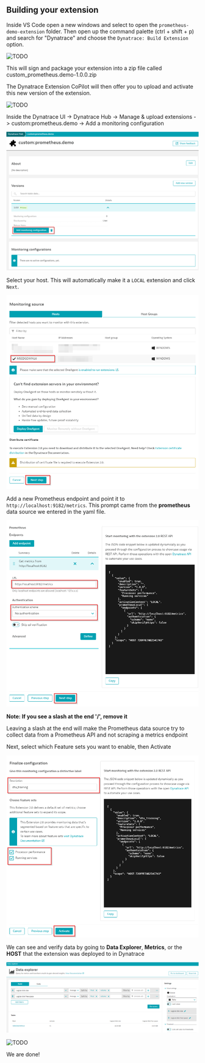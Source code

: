## Building your extension

Inside VS Code open a new windows and select to open the `prometheus-demo-extension` folder. Then open up the command palette (ctrl + shift + p) and search for "Dynatrace" and choose the `Dynatrace: Build Extension` option. 

![TODO](../../../assets/images/...)

This will sign and package your extension into a zip file called custom_prometheus.demo-1.0.0.zip

The Dynatrace Extension CoPilot will then offer you to upload and activate this new version of the extension. 

![TODO](../../../assets/images/...)

Inside the Dynatrace UI -> Dynatrace Hub -> Manage & upload extensions -> custom:prometheus.demo -> Add a monitoring configuration

![Monitoring configuration](../../../assets/images/03_prometheus_adding_configuration.png)

Select your host. This will automatically make it a `LOCAL` extension and click `Next`.

![Monitoring host](../../../assets/images/03_prometheus_selecting_monitoring_host.png)

Add a new Prometheus endpoint and point it to `http://localhost:9182/metrics`. This prompt came from the **prometheus** data source we entered in the yaml file.

![Add endpoint](../../../assets/images/03_prometheus_add_endpoint.png)

**Note: If you see a slash at the end '/', remove it**

Leaving a slash at the end will make the Prometheus data source try to collect data from a Prometheus API and not scraping a metrics endpoint

Next, select which Feature sets you want to enable, then Activate

![Feature sets](../../../assets/images/03_prometheus_featureset.png)

We can see and verify data by going to **Data Explorer**, **Metrics**, or the **HOST** that the extension was deployed to in Dynatrace

![Data explorer](../../../assets/images/03_prometheus_data_explorer.png)

![TODO](../../../assets/images/...)

We are done!